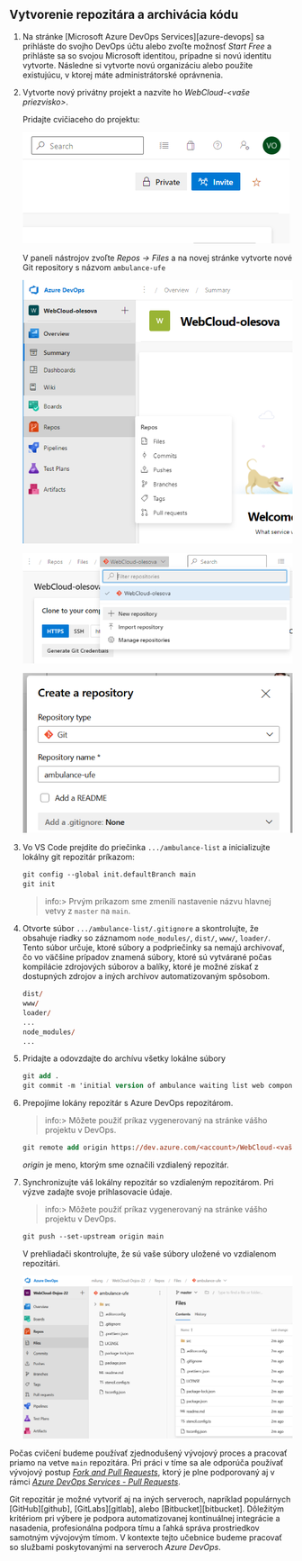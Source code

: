 ## Vytvorenie repozitára a archivácia kódu

1. Na stránke [Microsoft Azure DevOps Services][azure-devops]
  sa prihláste do svojho DevOps účtu alebo zvoľte možnosť _Start Free_ a prihláste
  sa so svojou Microsoft identitou, prípadne si novú identitu vytvorte. Následne si
  vytvorte novú organizáciu alebo použite existujúcu, v ktorej máte
  administrátorské oprávnenia.

2. Vytvorte nový privátny projekt a nazvite ho _WebCloud-<vaše priezvisko>_.

    Pridajte cvičiaceho do projektu:

    ![Pridanie cvičiaceho](./img/repo_invite.png)

    V paneli nástrojov zvoľte _Repos -> Files_ a na novej stránke vytvorte nové
    Git repository s názvom `ambulance-ufe`

    ![Repozitáre Azure Devops](./img/01-SPA-16-VSTSRepos.png)

    ![Vytvorenie nového repozitára](./img/01-SPA-17-VSTSRepos.png)

    ![Vlastnosti nového repozitára](./img/01-SPA-18-VSTSRepos.png)

3. Vo VS Code prejdite do priečinka `.../ambulance-list` a inicializujte lokálny git repozitár príkazom:

    ```ps
    git config --global init.defaultBranch main
    git init
    ```
 
    >info:> Prvým príkazom sme zmenili nastavenie názvu hlavnej vetvy z `master` na `main`.

4. Otvorte súbor `.../ambulance-list/.gitignore` a skontrolujte, že obsahuje riadky so záznamom
  `node_modules/`, `dist/`, `www/`, `loader/`. Tento súbor určuje, ktoré súbory a podpriečinky sa nemajú archivovať, čo vo väčšine prípadov znamená súbory, ktoré sú vytvárané počas kompilácie zdrojových súborov a balíky, ktoré je možné získať z dostupných zdrojov a iných archívov
  automatizovaným spôsobom.

    ```ps
    dist/
    www/
    loader/ 
    ...
    node_modules/
    ...
    ```

5. Pridajte a odovzdajte do archívu všetky lokálne súbory

    ```ps
    git add .
    git commit -m 'initial version of ambulance waiting list web component'
    ```

6. Prepojíme lokány repozitár s Azure DevOps repozitárom.

    >info:> Môžete použiť príkaz vygenerovaný na stránke vášho projektu v DevOps.

    ```ps
    git remote add origin https://dev.azure.com/<account>/WebCloud-<vaše priezvisko>/_git/ambulance-ufe
    ```

    _origin_ je meno, ktorým sme označili vzdialený repozitár.

7. Synchronizujte váš lokálny repozitár so vzdialeným repozitárom. Pri výzve zadajte svoje prihlasovacie údaje.

    >info:> Môžete použiť príkaz vygenerovaný na stránke vášho projektu v DevOps.

    ```ps
    git push --set-upstream origin main
    ```

    V prehliadači skontrolujte, že sú vaše súbory uložené vo vzdialenom repozitári.

    ![Vzdialený repozitár](./img/01-SPA-19-GitRepository.png)

Počas cvičení budeme používať zjednodušený vývojový proces a pracovať priamo na
vetve `main` repozitára. Pri práci v tíme sa ale odporúča používať vývojový
postup [_Fork and Pull Requests_](https://gist.github.com/Chaser324/ce0505fbed06b947d962),
ktorý je plne podporovaný aj v rámci [_Azure DevOps Services - Pull Requests_](https://docs.microsoft.com/en-us/azure/devops/repos/git/pull-requests).

Git repozitár je možné vytvoriť aj na iných serveroch, napríklad populárnych
[GitHub][github], [GitLabs][gitlab], alebo
[Bitbucket][bitbucket]. Dôležitým kritériom pri výbere je podpora
automatizovanej kontinuálnej integrácie a nasadenia, profesionálna podpora tímu
a ľahká správa prostriedkov samotným vývojovým tímom. V kontexte tejto učebnice
budeme pracovať so službami poskytovanými na serveroch _Azure DevOps_.
